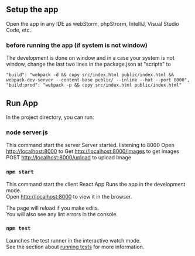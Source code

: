 ## Setup the app
Open the app in any IDE as webStorm, phpStrorm, IntelliJ, Visual Studio Code, etc..

### before running the app (if system is not window)
The development is done on window and in a case your system is not window, 
change the last two lines in the package.json at "scripts" to

    "build": "webpack -d && copy src/index.html public/index.html && webpack-dev-server --content-base public/ --inline --hot --port 8000",
    "build:prod": "webpack -p && copy src/index.html public/index.html"

## Run App

In the project directory, you can run:

### node server.js
This command start the server
Server started. listening to 8000
Open [http://localhost:8000](http://localhost:8000) to 
Get  [http://localhost:8000/images](http://localhost:8000/images) to get images
POST  [http://localhost:8000/upload](http://localhost:8000/ipload) to upload Image 

### `npm start`
This command start the client React App
Runs the app in the development mode.<br>
Open [http://localhost:8000](http://localhost:8000) to view it in the browser.

The page will reload if you make edits.<br>
You will also see any lint errors in the console.

### `npm test`

Launches the test runner in the interactive watch mode.<br>
See the section about [running tests](#running-tests) for more information.
